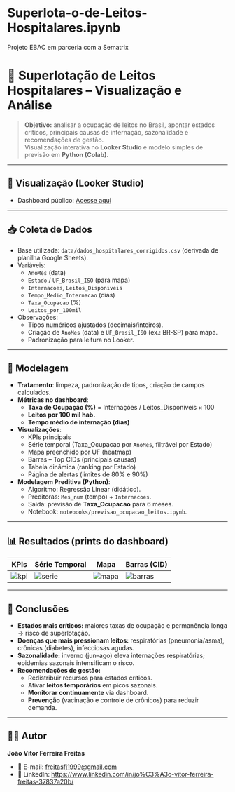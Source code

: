# Superlota-o-de-Leitos-Hospitalares.ipynb
Projeto EBAC em parceria com a Sematrix
# 🏥 Superlotação de Leitos Hospitalares – Visualização e Análise

> **Objetivo:** analisar a ocupação de leitos no Brasil, apontar estados críticos, principais causas de internação, sazonalidade e recomendações de gestão.  
> Visualização interativa no **Looker Studio** e modelo simples de previsão em **Python (Colab)**.

---

## 🔗 Visualização (Looker Studio)
- Dashboard público: [Acesse aqui](COLE_O_LINK_DO_SEU_DASHBOARD)

---

## 📥 Coleta de Dados
- Base utilizada: `data/dados_hospitalares_corrigidos.csv` (derivada de planilha Google Sheets).
- Variáveis:
  - `AnoMes` (data)
  - `Estado` / `UF_Brasil_ISO` (para mapa)
  - `Internacoes`, `Leitos_Disponiveis`
  - `Tempo_Medio_Internacao` (dias)
  - `Taxa_Ocupacao` (%)
  - `Leitos_por_100mil`
- Observações:
  - Tipos numéricos ajustados (decimais/inteiros).
  - Criação de `AnoMes` (data) e `UF_Brasil_ISO` (ex.: BR-SP) para mapa.
  - Padronização para leitura no Looker.

---

## 🧹 Modelagem
- **Tratamento**: limpeza, padronização de tipos, criação de campos calculados.
- **Métricas no dashboard**:
  - **Taxa de Ocupação (%)** = Internações / Leitos_Disponiveis × 100
  - **Leitos por 100 mil hab.**
  - **Tempo médio de internação (dias)**
- **Visualizações**:
  - KPIs principais
  - Série temporal (Taxa_Ocupacao por `AnoMes`, filtrável por Estado)
  - Mapa preenchido por UF (heatmap)
  - Barras – Top CIDs (principais causas)
  - Tabela dinâmica (ranking por Estado)
  - Página de alertas (limites de 80% e 90%)
- **Modelagem Preditiva (Python)**:
  - Algoritmo: Regressão Linear (didático).
  - Preditoras: `Mes_num` (tempo) + `Internacoes`.
  - Saída: previsão de **Taxa_Ocupacao** para 6 meses.
  - Notebook: `notebooks/previsao_ocupacao_leitos.ipynb`.

---

## 📊 Resultados (prints do dashboard)
| KPIs | Série Temporal | Mapa | Barras (CID) |
|---|---|---|---|
| ![kpi](assets/img/kpi.png) | ![serie](assets/img/serie_temporal.png) | ![mapa](assets/img/mapa.png) | ![barras](assets/img/barras_cid.png) |

---

## 🧠 Conclusões
- **Estados mais críticos:** maiores taxas de ocupação e permanência longa → risco de superlotação.
- **Doenças que mais pressionam leitos:** respiratórias (pneumonia/asma), crônicas (diabetes), infecciosas agudas.
- **Sazonalidade:** inverno (jun–ago) eleva internações respiratórias; epidemias sazonais intensificam o risco.
- **Recomendações de gestão:**
  - Redistribuir recursos para estados críticos.
  - Ativar **leitos temporários** em picos sazonais.
  - **Monitorar continuamente** via dashboard.
  - **Prevenção** (vacinação e controle de crônicos) para reduzir demanda.

---

## 👨‍💻 Autor
**João Vitor Ferreira Freitas**  
- 📧 E-mail: freitasfj1999@gmail.com 
- 🔗 LinkedIn: https://www.linkedin.com/in/jo%C3%A3o-vitor-ferreira-freitas-37837a20b/
